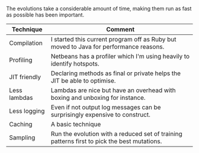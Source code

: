 The evolutions take a considerable amount of time, making
them run as fast as possible has been important.

Technique|Comment
-|-
Compilation|I started this current program off as Ruby but moved to Java for performance reasons.
Profiling|Netbeans has a profiler which I'm using heavily to identify hotspots.
JIT friendly|Declaring methods as final or private helps the JIT be able to optimise.
Less lambdas|Lambdas are nice but have an overhead with boxing and unboxing for instance.
Less logging|Even if not output log messages can be surprisingly expensive to construct.
Caching|A basic technique
Sampling|Run the evolution with a reduced set of training patterns first to pick the best mutations.
